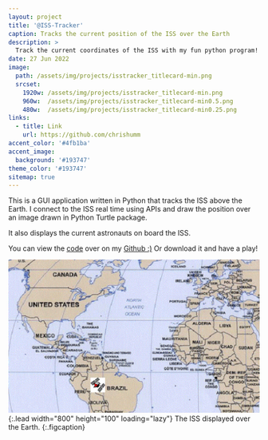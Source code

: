 ```yaml
---
layout: project
title: '@ISS-Tracker'
caption: Tracks the current position of the ISS over the Earth
description: >
  Track the current coordinates of the ISS with my fun python program!
date: 27 Jun 2022
image: 
  path: /assets/img/projects/isstracker_titlecard-min.png
  srcset: 
    1920w: /assets/img/projects/isstracker_titlecard-min.png
    960w:  /assets/img/projects/isstracker_titlecard-min0.5.png
    480w:  /assets/img/projects/isstracker_titlecard-min0.25.png
links:
  - title: Link
    url: https://github.com/chrishumm
accent_color: '#4fb1ba'
accent_image:
  background: '#193747'
theme_color: '#193747'
sitemap: true
---
```



This is a GUI application written in Python that tracks the ISS above the Earth.
I connect to the ISS real time using APIs and draw the position over an image drawn in Python Turtle package.

It also displays the current astronauts on board the ISS.

You can view the [code](https://github.com/chrishumm/twitter-bots) over on my [Github :)](https://www.github.com/chrishumm)
Or download it and have a play!



![Full-width image](/assets/img/projects/iss-track-min.png){:.lead width="800" height="100" loading="lazy"}
The ISS displayed over the Earth.
{:.figcaption}

